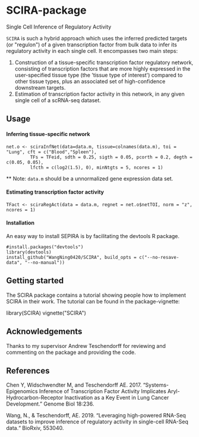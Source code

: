 # SCIRA-package
Single Cell Inference of Regulatory Activity

`SCIRA` is such a hybrid approach which uses the inferred predicted targets (or "regulon") of a given transcription factor from bulk data to infer its regulatory activity in each single cell. It encompasses two main steps:

1. Construction of a tissue-specific transcription factor regulatory network, consisting of transcription factors that are more highly expressed in the user-specified tissue type (the 'tissue type of interest') compared to other tissue types, plus an associated set of high-confidence downstream targets.
2. Estimation of transcription factor activity in this network, in any given single cell of a scRNA-seq dataset.


## Usage
#### Inferring tissue-specific network

```{r eval=FALSE}
net.o <- sciraInfNet(data=data.m, tissue=colnames(data.m), toi = "Lung", cft = c("Blood","Spleen"),
         TFs = TFeid, sdth = 0.25, sigth = 0.05, pcorth = 0.2, degth = c(0.05, 0.05),
         lfcth = c(log2(1.5), 0), minNtgts = 5, ncores = 1)
```
** Note: `data.m` should be a unnormalized gene expression data set.

#### Estimating transcription factor activity
```{r eval=FALSE}
TFact <- sciraRegAct(data = data.m, regnet = net.o$netTOI, norm = "z", ncores = 1)
```
#### Installation
An easy way to install SEPIRA is by facilitating the devtools R package.
```{r eval=FALSE}
#install.packages("devtools")
library(devtools)
install_github("WangNing0420/SCIRA", build_opts = c("--no-resave-data", "--no-manual"))
```

## Getting started
The SCIRA package contains a tutorial showing people how to implement SCIRA in their work. The tutorial can be found in the package-vignette:

library(SCIRA)
vignette("SCIRA")

## Acknowledgements

Thanks to my supervisor Andrew Teschendorff for reviewing and commenting on the package and providing the code.

## References

Chen Y, Widschwendter M, and Teschendorff AE. 2017. “Systems-Epigenomics Inference of Transcription Factor Activity Implicates Aryl-Hydrocarbon-Receptor Inactivation as a Key Event in Lung Cancer Development.” Genome Biol 18:236.

Wang, N., & Teschendorff, AE. 2019.  “Leveraging high-powered RNA-Seq datasets to improve inference of regulatory activity in single-cell RNA-Seq data.“ BioRxiv, 553040. 
